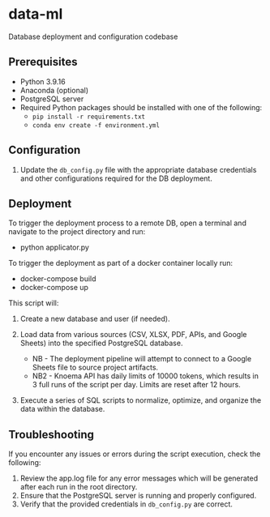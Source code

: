# data-ml

Database deployment and configuration codebase

## Prerequisites

- Python 3.9.16
- Anaconda (optional)
- PostgreSQL server
- Required Python packages should be installed with one of the following:
  - `pip install -r requirements.txt`
  - `conda env create -f environment.yml`

## Configuration

1. Update the `db_config.py` file with the appropriate database credentials and other configurations required for the DB deployment.

## Deployment

To trigger the deployment process to a remote DB, open a terminal and navigate to the project directory and run:

  * python applicator.py

To trigger the deployment as part of a docker container locally run:

  * docker-compose build
  * docker-compose up

This script will:

1. Create a new database and user (if needed).
2. Load data from various sources (CSV, XLSX, PDF, APIs, and Google Sheets) into the specified PostgreSQL database.
   
   * NB - The deployment pipeline will attempt to connect to a Google Sheets file to source project artifacts. 
   * NB2 - Knoema API has daily limits of 10000 tokens, which results in 3 full runs of the script per day. Limits are reset after 12 hours.
   
3. Execute a series of SQL scripts to normalize, optimize, and organize the data within the database.

## Troubleshooting

If you encounter any issues or errors during the script execution, check the following:

1. Review the app.log file for any error messages which will be generated after each run in the root directory.
2. Ensure that the PostgreSQL server is running and properly configured.
2. Verify that the provided credentials in `db_config.py` are correct.